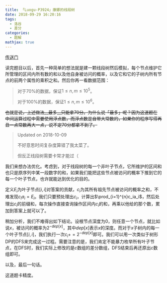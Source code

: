 ```yaml
---
title: 「Luogu-P3924」康娜的线段树
date: 2018-09-29 16:20:16
tags:
  - 洛谷
  - 差分
categories:
  - 题解
mathjax: true
---
```

[传送门](https://www.luogu.org/problemnew/show/P3924)

<!-- more -->

读完题目以后，首先一种简单的想法就是建一颗线段树然后模拟，每个节点维护它所管理的区间内所有数的和以及他自身被访问的概率，以及它和它的子树内所有节点的前两个属性的乘积之和。然后你再一看数据范围：

> 对于$70\%$的数据，保证$1\leqslant n,m\leqslant 10^{5}$。
> 
> 对于$100\%$的数据，保证$1\leqslant n,m\leqslant 10^{6}$。

~~也就是说，上述做法__最多__只能拿$70$分。为什么说「最多」呢？因为这道题在中间运算过程中需要使用浮点数，而浮点数是自带大常数的，如果你的程序写得再丑一点常数再大一点，说不定$70$分都拿不到了。~~

> Updated on 2018-10-09
> 
> 不好意思时间复杂度算错了我太菜了。
> 
> 但反正线段树需要卡常才能过（

我们来想办法优化。考虑到，对于线段树的每一个非叶子节点，它所维护的区间和也只是原序列中某一段数字的和，如果我们能把这些节点被访问的概率下推到它的每一个叶子节点，也许就能达到优化的目的。

定义$E_i$为叶子节点$[i,i]$对答案的贡献，$c_i$为其所有祖先节点被访问的概率之和，不难发现$c_ia_i=E_i$。我们只要预处理出$c_i$，计算出$\prod_{i=1}^{n}c_ia_i$，然后处理出$c_i$的前缀和，每次操作直接查询操作区间内$c_i$的和，再乘以他给的那个数，累加到答案上就可以了。

稍加分析，我们不难得出如下结论。设根节点深度为$0$，则任意一个节点，就比如说$x$，被访问的概率为$2^{-dep[x]}$，其中$dep[x]$表示$x$的深度。而对于$x$子树内的每一个叶子节点$[i,i]$，我们执行一次$c_i+=2^{-dep[x]}$即可。我们可以用一次类似于树形DP的DFS来完成这一过程。需要注意的是，我们肯定不能暴力枚举所有叶子节点，在DFS时，我们实际上修改的是$c$数组的差分数组，DFS结束后再还原出$c$数组即可。

以及，最后一句话。

这道题卡精度。